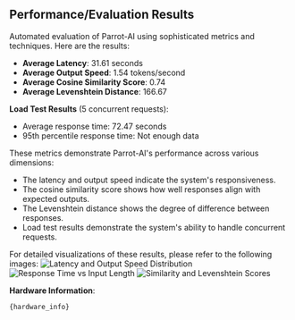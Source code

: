 
## Performance/Evaluation Results

Automated evaluation of Parrot-AI using sophisticated metrics and techniques.
Here are the results:

- **Average Latency**: 31.61 seconds
- **Average Output Speed**: 1.54 tokens/second
- **Average Cosine Similarity Score**: 0.74
- **Average Levenshtein Distance**: 166.67

**Load Test Results** (5 concurrent requests):
- Average response time: 72.47 seconds
- 95th percentile response time: Not enough data

These metrics demonstrate Parrot-AI's performance across various dimensions:
- The latency and output speed indicate the system's responsiveness.
- The cosine similarity score shows how well responses align with expected outputs.
- The Levenshtein distance shows the degree of difference between responses.
- Load test results demonstrate the system's ability to handle concurrent requests.

For detailed visualizations of these results, please refer to the following images:
![Latency and Output Speed Distribution](latency_output_speed.png)
![Response Time vs Input Length](response_time_vs_length.png)
![Similarity and Levenshtein Scores](similarity_levenshtein.png)

**Hardware Information**:
```
{hardware_info}
```
